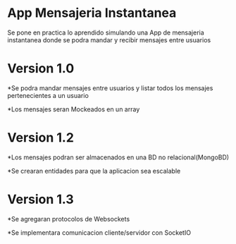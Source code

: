# App Mensajeria Instantanea
  Se pone en practica lo aprendido simulando una App de mensajeria instantanea donde se podra mandar y recibir mensajes entre usuarios 
# Version 1.0
  *Se podra mandar mensajes entre usuarios y listar todos los mensajes pertenecientes a un usuario
  
  *Los mensajes seran Mockeados en un array 
# Version 1.2
  *Los mensajes podran ser almacenados en una BD no relacional(MongoBD)
  
  *Se crearan entidades para que la aplicacion sea escalable
# Version 1.3
  *Se agregaran protocolos de Websockets
  
  *Se implementara comunicacion cliente/servidor con SocketIO
